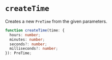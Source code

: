 # `createTime`

Creates a new `PreTime` from the given parameters.

```ts
function createTime(time: {
  hours: number;
  minutes: number;
  seconds?: number;
  milliseconds?: number;
}): PreTime;
```
